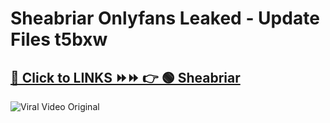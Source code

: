 
 # Sheabriar Onlyfans Leaked - Update Files t5bxw

## <h2><a href="https://clipsfans.com/Sheabriar&ref=git">🔗 Click to LINKS ⏩⏩ 👉 🟢 Sheabriar </a></h2>

<a href="https://clipsfans.com/Sheabriar&ref=git" rel="nofollow" data-target="animated-image.originalLink"><img src="https://i.ibb.co.com/xMMVF88/686577567.gif" alt="Viral Video Original" style="max-width: 100%; display: inline-block;" data-target="animated-image.originalImage"></a>

